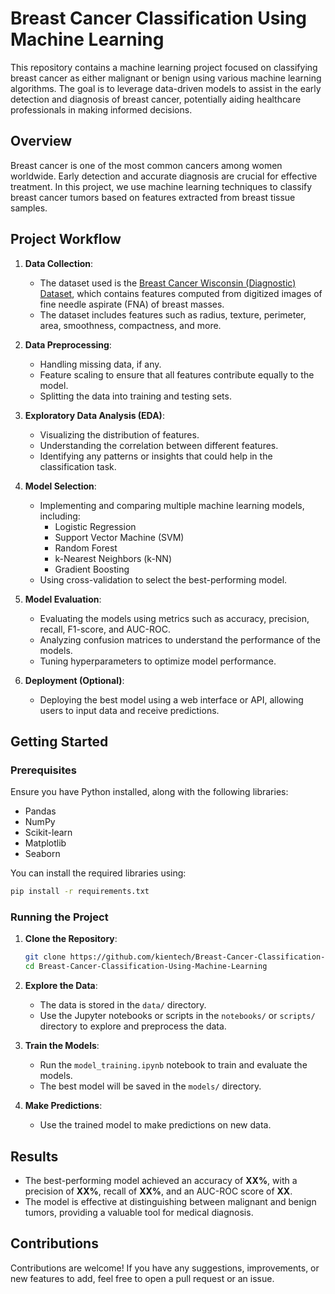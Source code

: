 # Breast Cancer Classification Using Machine Learning

This repository contains a machine learning project focused on classifying breast cancer as either malignant or benign using various machine learning algorithms. The goal is to leverage data-driven models to assist in the early detection and diagnosis of breast cancer, potentially aiding healthcare professionals in making informed decisions.

## Overview

Breast cancer is one of the most common cancers among women worldwide. Early detection and accurate diagnosis are crucial for effective treatment. In this project, we use machine learning techniques to classify breast cancer tumors based on features extracted from breast tissue samples.

## Project Workflow

1. **Data Collection**:
   - The dataset used is the [Breast Cancer Wisconsin (Diagnostic) Dataset](https://archive.ics.uci.edu/ml/datasets/Breast+Cancer+Wisconsin+(Diagnostic)), which contains features computed from digitized images of fine needle aspirate (FNA) of breast masses.
   - The dataset includes features such as radius, texture, perimeter, area, smoothness, compactness, and more.

2. **Data Preprocessing**:
   - Handling missing data, if any.
   - Feature scaling to ensure that all features contribute equally to the model.
   - Splitting the data into training and testing sets.

3. **Exploratory Data Analysis (EDA)**:
   - Visualizing the distribution of features.
   - Understanding the correlation between different features.
   - Identifying any patterns or insights that could help in the classification task.

4. **Model Selection**:
   - Implementing and comparing multiple machine learning models, including:
     - Logistic Regression
     - Support Vector Machine (SVM)
     - Random Forest
     - k-Nearest Neighbors (k-NN)
     - Gradient Boosting
   - Using cross-validation to select the best-performing model.

5. **Model Evaluation**:
   - Evaluating the models using metrics such as accuracy, precision, recall, F1-score, and AUC-ROC.
   - Analyzing confusion matrices to understand the performance of the models.
   - Tuning hyperparameters to optimize model performance.

6. **Deployment (Optional)**:
   - Deploying the best model using a web interface or API, allowing users to input data and receive predictions.

## Getting Started

### Prerequisites

Ensure you have Python installed, along with the following libraries:

- Pandas
- NumPy
- Scikit-learn
- Matplotlib
- Seaborn

You can install the required libraries using:
```bash
pip install -r requirements.txt
```

### Running the Project

1. **Clone the Repository**:
   ```bash
   git clone https://github.com/kientech/Breast-Cancer-Classification-Using-Machine-Learning
   cd Breast-Cancer-Classification-Using-Machine-Learning
   ```

2. **Explore the Data**:
   - The data is stored in the `data/` directory.
   - Use the Jupyter notebooks or scripts in the `notebooks/` or `scripts/` directory to explore and preprocess the data.

3. **Train the Models**:
   - Run the `model_training.ipynb` notebook to train and evaluate the models.
   - The best model will be saved in the `models/` directory.

4. **Make Predictions**:
   - Use the trained model to make predictions on new data.

## Results

- The best-performing model achieved an accuracy of **XX%**, with a precision of **XX%**, recall of **XX%**, and an AUC-ROC score of **XX**.
- The model is effective at distinguishing between malignant and benign tumors, providing a valuable tool for medical diagnosis.

## Contributions

Contributions are welcome! If you have any suggestions, improvements, or new features to add, feel free to open a pull request or an issue.
